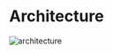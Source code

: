 # Architecture

![architecture](https://github.com/RayOxide/Architecture/assets/72998897/f2f31859-ff30-4f6b-8c41-d94f0b4a2bb3)
